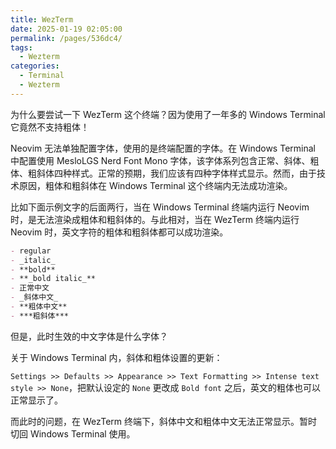 ```yaml
---
title: WezTerm
date: 2025-01-19 02:05:00
permalink: /pages/536dc4/
tags:
  - Wezterm
categories:
  - Terminal
  - Wezterm
---
```


为什么要尝试一下 WezTerm 这个终端？因为使用了一年多的 Windows Terminal 它竟然不支持粗体！

Neovim 无法单独配置字体，使用的是终端配置的字体。在 Windows Terminal 中配置使用 MesloLGS Nerd Font Mono 字体，该字体系列包含正常、斜体、粗体、粗斜体四种样式。正常的预期，我们应该有四种字体样式显示。然而，由于技术原因，粗体和粗斜体在 Windows Terminal 这个终端内无法成功渲染。

比如下面示例文字的后面两行，当在 Windows Terminal 终端内运行 Neovim 时，是无法渲染成粗体和粗斜体的。与此相对，当在 WezTerm 终端内运行 Neovim 时，英文字符的粗体和粗斜体都可以成功渲染。

```md
- regular
- _italic_
- **bold**
- **_bold italic_**
- 正常中文
- _斜体中文_
- **粗体中文**
- ***粗斜体***
```

但是，此时生效的中文字体是什么字体？

关于 Windows Terminal 内，斜体和粗体设置的更新：

`Settings >> Defaults >> Appearance >> Text Formatting >> Intense text style >> None`，把默认设定的 `None` 更改成 `Bold font` 之后，英文的粗体也可以正常显示了。

而此时的问题，在 WezTerm 终端下，斜体中文和粗体中文无法正常显示。暂时切回 Windows Terminal 使用。
